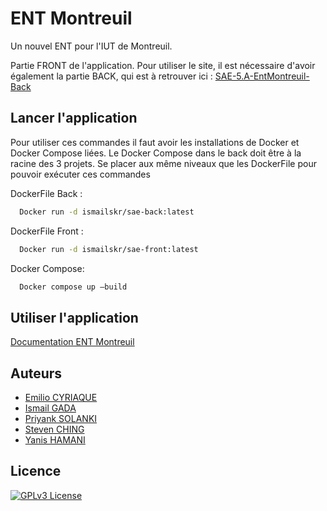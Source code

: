 
# ENT Montreuil

Un nouvel ENT pour l'IUT de Montreuil.

Partie FRONT de l'application. Pour utiliser le site, il est nécessaire d'avoir également  la partie BACK, qui est à retrouver ici : 
[SAE-5.A-EntMontreuil-Back](https://github.com/DUT-Info-Montreuil/SAE-5.A-EntMontreuil-Back)

## Lancer l'application

Pour utiliser ces commandes il faut avoir les installations de Docker et Docker Compose liées.
Le Docker Compose dans le back doit être à la racine des 3 projets.
Se placer aux même niveaux que les DockerFile pour pouvoir exécuter ces commandes

DockerFile Back : 
```bash
  Docker run -d ismailskr/sae-back:latest
```

DockerFile Front : 
```bash
  Docker run -d ismailskr/sae-front:latest
```

Docker Compose: 
```bash
  Docker compose up –build
```

## Utiliser l'application

[Documentation ENT Montreuil](https://docs.google.com/document/d/1-bF4c_pGzhYbhibzKBfT6DdOkeBLlL2o3GCdnnRTY64/edit?usp=sharing)


## Auteurs

- [Emilio CYRIAQUE](https://github.com/ecyriaque)
- [Ismail GADA](https://github.com/IsmailSKR)
- [Priyank SOLANKI](https://github.com/PriyankSolanki)
- [Steven CHING](https://github.com/stvenchg)
- [Yanis HAMANI](https://github.com/YanisTTC)


## Licence


[![GPLv3 License](https://img.shields.io/badge/License-GPL%20v3-yellow.svg)](https://www.gnu.org/licenses/gpl-3.0.txt)


